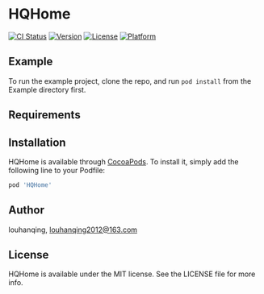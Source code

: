 # HQHome

[![CI Status](https://img.shields.io/travis/louhanqing/HQHome.svg?style=flat)](https://travis-ci.org/louhanqing/HQHome)
[![Version](https://img.shields.io/cocoapods/v/HQHome.svg?style=flat)](https://cocoapods.org/pods/HQHome)
[![License](https://img.shields.io/cocoapods/l/HQHome.svg?style=flat)](https://cocoapods.org/pods/HQHome)
[![Platform](https://img.shields.io/cocoapods/p/HQHome.svg?style=flat)](https://cocoapods.org/pods/HQHome)

## Example

To run the example project, clone the repo, and run `pod install` from the Example directory first.

## Requirements

## Installation

HQHome is available through [CocoaPods](https://cocoapods.org). To install
it, simply add the following line to your Podfile:

```ruby
pod 'HQHome'
```

## Author

louhanqing, louhanqing2012@163.com

## License

HQHome is available under the MIT license. See the LICENSE file for more info.
